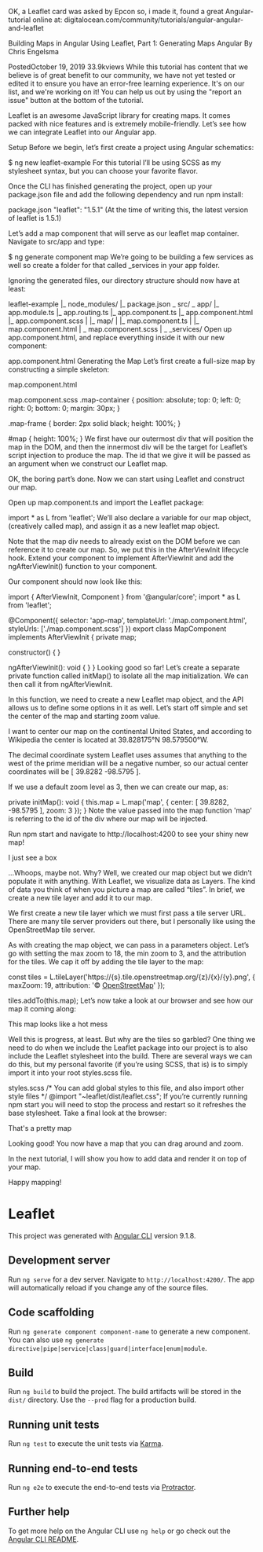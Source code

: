 OK, a Leaflet card was asked by Epcon so, i made it, found a great Angular-tutorial online at: digitalocean.com/community/tutorials/angular-angular-and-leaflet

Building Maps in Angular Using Leaflet, Part 1: Generating Maps
Angular
By Chris Engelsma

PostedOctober 19, 2019 33.9kviews
While this tutorial has content that we believe is of great benefit to our community, we have not yet tested or edited it to ensure you have an error-free learning experience. It's on our list, and we're working on it! You can help us out by using the "report an issue" button at the bottom of the tutorial.

Leaflet is an awesome JavaScript library for creating maps. It comes packed with nice features and is extremely mobile-friendly. Let’s see how we can integrate Leaflet into our Angular app.

Setup
Before we begin, let’s first create a project using Angular schematics:

$ ng new leaflet-example
For this tutorial I’ll be using SCSS as my stylesheet syntax, but you can choose your favorite flavor.

Once the CLI has finished generating the project, open up your package.json file and add the following dependency and run npm install:

package.json
"leaflet": "1.5.1"
(At the time of writing this, the latest version of leaflet is 1.5.1)

Let’s add a map component that will serve as our leaflet map container. Navigate to src/app and type:

$ ng generate component map
We’re going to be building a few services as well so create a folder for that called _services in your app folder.

Ignoring the generated files, our directory structure should now have at least:

leaflet-example
|_ node_modules/
|_ package.json
\_ src/
    \_ app/
        |_ app.module.ts
        |_ app.routing.ts
        |_ app.component.ts
        |_ app.component.html
        |_ app.component.scss
        |
        |_ map/
        |     |_ map.component.ts
        |     |_ map.component.html
        |     \_ map.component.scss
        |
        \_ _services/
Open up app.component.html, and replace everything inside it with our new component:

app.component.html
<app-map></app-map>
Generating the Map
Let’s first create a full-size map by constructing a simple skeleton:

map.component.html
<div class="map-container">
  <div class="map-frame">
    <div id="map"></div>
  </div>
</div>
map.component.scss
.map-container {
  position: absolute;
  top: 0;
  left: 0;
  right: 0;
  bottom: 0;
  margin: 30px;
}

.map-frame {
  border: 2px solid black;
  height: 100%;
}

#map {
  height: 100%;
}
We first have our outermost div that will position the map in the DOM, and then the innermost div will be the target for Leaflet’s script injection to produce the map. The id that we give it will be passed as an argument when we construct our Leaflet map.

OK, the boring part’s done. Now we can start using Leaflet and construct our map.

Open up map.component.ts and import the Leaflet package:

import * as L from 'leaflet';
We’ll also declare a variable for our map object, (creatively called map), and assign it as a new leaflet map object.

Note that the map div needs to already exist on the DOM before we can reference it to create our map. So, we put this in the AfterViewInit lifecycle hook. Extend your component to implement AfterViewInit and add the ngAfterViewInit() function to your component.

Our component should now look like this:

import { AfterViewInit, Component } from '@angular/core';
import * as L from 'leaflet';

@Component({
  selector: 'app-map',
  templateUrl: './map.component.html',
  styleUrls: ['./map.component.scss']
})
export class MapComponent implements AfterViewInit {
  private map;

  constructor() { }

  ngAfterViewInit(): void {
  }
}
Looking good so far! Let’s create a separate private function called initMap() to isolate all the map initialization. We can then call it from ngAfterViewInit.

In this function, we need to create a new Leaflet map object, and the API allows us to define some options in it as well. Let’s start off simple and set the center of the map and starting zoom value.

I want to center our map on the continental United States, and according to Wikipedia the center is located at 39.828175°N 98.579500°W.

The decimal coordinate system Leaflet uses assumes that anything to the west of the prime meridian will be a negative number, so our actual center coordinates will be [ 39.8282 -98.5795 ].

If we use a default zoom level as 3, then we can create our map, as:

private initMap(): void {
  this.map = L.map('map', {
    center: [ 39.8282, -98.5795 ],
    zoom: 3
  });
}
Note the value passed into the map function 'map' is referring to the id of the div where our map will be injected.

Run npm start and navigate to http://localhost:4200 to see your shiny new map!

I just see a box

…Whoops, maybe not. Why? Well, we created our map object but we didn’t populate it with anything. With Leaflet, we visualize data as Layers. The kind of data you think of when you picture a map are called “tiles”. In brief, we create a new tile layer and add it to our map.

We first create a new tile layer which we must first pass a tile server URL. There are many tile server providers out there, but I personally like using the OpenStreetMap tile server.

As with creating the map object, we can pass in a parameters object. Let’s go with setting the max zoom to 18, the min zoom to 3, and the attribution for the tiles. We cap it off by adding the tile layer to the map:

const tiles = L.tileLayer('https://{s}.tile.openstreetmap.org/{z}/{x}/{y}.png', {
  maxZoom: 19,
  attribution: '&copy; <a href="http://www.openstreetmap.org/copyright">OpenStreetMap</a>'
});

tiles.addTo(this.map);
Let’s now take a look at our browser and see how our map it coming along:

This map looks like a hot mess

Well this is progress, at least. But why are the tiles so garbled? One thing we need to do when we include the Leaflet package into our project is to also include the Leaflet stylesheet into the build. There are several ways we can do this, but my personal favorite (if you’re using SCSS, that is) is to simply import it into your root styles.scss file.

styles.scss
/* You can add global styles to this file, and also import other style files */
@import "~leaflet/dist/leaflet.css";
If you’re currently running npm start you will need to stop the process and restart so it refreshes the base stylesheet. Take a final look at the browser:

That's a pretty map

Looking good! You now have a map that you can drag around and zoom.

In the next tutorial, I will show you how to add data and render it on top of your map.

Happy mapping!

# Leaflet

This project was generated with [Angular CLI](https://github.com/angular/angular-cli) version 9.1.8.

## Development server

Run `ng serve` for a dev server. Navigate to `http://localhost:4200/`. The app will automatically reload if you change any of the source files.

## Code scaffolding

Run `ng generate component component-name` to generate a new component. You can also use `ng generate directive|pipe|service|class|guard|interface|enum|module`.

## Build

Run `ng build` to build the project. The build artifacts will be stored in the `dist/` directory. Use the `--prod` flag for a production build.

## Running unit tests

Run `ng test` to execute the unit tests via [Karma](https://karma-runner.github.io).

## Running end-to-end tests

Run `ng e2e` to execute the end-to-end tests via [Protractor](http://www.protractortest.org/).

## Further help

To get more help on the Angular CLI use `ng help` or go check out the [Angular CLI README](https://github.com/angular/angular-cli/blob/master/README.md).
